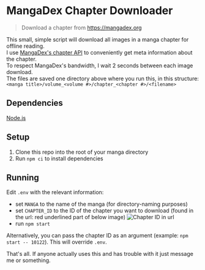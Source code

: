 # MangaDex Chapter Downloader
> Download a chapter from https://mangadex.org

This small, simple script will download all images in a manga chapter for offline reading.\
I use [MangaDex's chapter API](https://mangadex.org/api/chapter/10122) to conveniently get meta information about the chapter.\
To respect MangaDex's bandwidth, I wait 2 seconds between each image download.\
The files are saved one directory above where you run this, in this structure:\
`<manga title>/volume_<volume #>/chapter_<chapter #>/<filename>`

## Dependencies
[Node.js](https://nodejs.org)

## Setup
1) Clone this repo into the root of your manga directory
2) Run `npm ci` to install dependencies

## Running
Edit `.env` with the relevant information:
- set `MANGA` to the name of the manga (for directory-naming purposes)
- set `CHAPTER_ID` to the ID of the chapter you want to download (found in the url: red underlined part of below image)
![Chapter ID in url](https://i.imgur.com/ScdRjiB.png)
- run `npm start`

Alternatively, you can pass the chapter ID as an argument (example: `npm start -- 10122`). This will override `.env`.

That's all. If anyone actually uses this and has trouble with it just message me or something.
